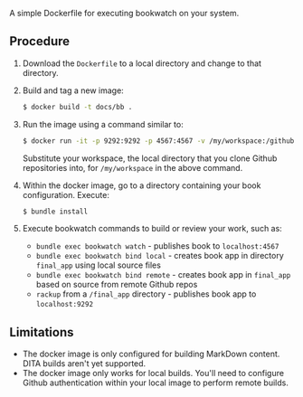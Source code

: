 A simple Dockerfile for executing bookwatch on your system.

## Procedure

1. Download the `Dockerfile` to a local directory and change to that directory.
2. Build and tag a new image:
    ``` bash
    $ docker build -t docs/bb .
    ```
3. Run the image using a command similar to:
    ``` bash
    $ docker run -it -p 9292:9292 -p 4567:4567 -v /my/workspace:/github docs/bb
    ```

    Substitute your workspace, the local directory that you clone Github repositories into, for `/my/workspace` in the above command.

4. Within the docker image, go to a directory containing your book configuration.  Execute:
    ``` bash
    $ bundle install
    ```

5. Execute bookwatch commands to build or review your work, such as:

    * `bundle exec bookwatch watch` - publishes book to `localhost:4567`
    * `bundle exec bookwatch bind local` - creates book app in directory `final_app` using local source files 
    * `bundle exec bookwatch bind remote` - creates book app in `final_app` based on source from remote Github repos
    * `rackup` from a `/final_app` directory - publishes book app to `localhost:9292`

## Limitations

- The docker image is only configured for building MarkDown content.  DITA builds aren't yet supported.
- The docker image only works for local builds.  You'll need to configure Github authentication within your local image to perform remote builds.

